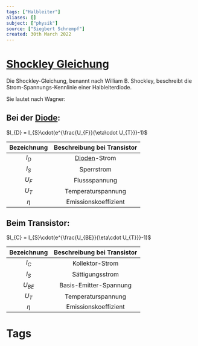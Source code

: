 ```yaml
---
tags: ["Halbleiter"]
aliases: []
subject: ["physik"]
source: ["Siegbert Schrempf"]
created: 30th March 2022
---
```


# [Shockley Gleichung](https://de.wikipedia.org/wiki/Shockley-Gleichung)
Die Shockley-Gleichung, benannt nach William B. Shockley, beschreibt die Strom-Spannungs-Kennlinie einer Halbleiterdiode.

Sie lautet nach Wagner:
## Bei der [Diode](../hwe/Halbleiter/Diode.md):
$I_{D} = I_{S}\cdot(e^{\frac{U_{F}}{\eta\cdot U_{T}}}-1)$

| Bezeichnung | Beschreibung bei Transistor |
|:-----------:|:---------------------------:|
|   $I_{D}$   |        [Dioden](Dioden.md)-Strom         |
|   $I_{S}$   |         Sperrstrom          |
|   $U_{F}$   |        Flussspannung        |
|   $U_{T}$   |     Temperaturspannung      |
|     $\eta$     |    Emissionskoeffizient     | 

## Beim Transistor:
$I_{C} = I_{S}\cdot(e^{\frac{U_{BE}}{\eta\cdot U_{T}}}-1)$

| Bezeichnung | Beschreibung bei Transistor |
|:-----------:|:---------------------------:|
|   $I_{C}$   |       Kollektor-Strom       |
|   $I_{S}$   |       Sättigungsstrom       |
|  $U_{BE}$   |   Basis-Emitter-Spannung    |
|   $U_{T}$   |     Temperaturspannung      | 
|     $\eta$     |    Emissionskoeffizient     |

# Tags
